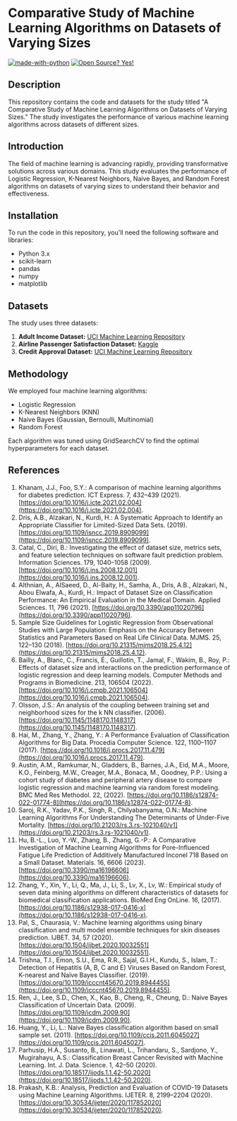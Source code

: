 # Comparative Study of Machine Learning Algorithms on Datasets of Varying Sizes

[![made-with-python](https://img.shields.io/badge/Made%20with-Python-1f425f.svg)](https://www.python.org/) [![Open Source? Yes!](https://badgen.net/badge/Open%20Source%20%3F/Yes%21/blue?icon=github)](https://github.com/Naereen/badges/)

## Description
This repository contains the code and datasets for the study titled "A Comparative Study of Machine Learning Algorithms on Datasets of Varying Sizes." The study investigates the performance of various machine learning algorithms across datasets of different sizes.

## Introduction
The field of machine learning is advancing rapidly, providing transformative solutions across various domains. This study evaluates the performance of Logistic Regression, K-Nearest Neighbors, Naive Bayes, and Random Forest algorithms on datasets of varying sizes to understand their behavior and effectiveness.

## Installation
To run the code in this repository, you'll need the following software and libraries:
- Python 3.x
- scikit-learn
- pandas
- numpy
- matplotlib

## Datasets
The study uses three datasets:
1. **Adult Income Dataset:** [UCI Machine Learning Repository](https://archive.ics.uci.edu/dataset/2/adult)
2. **Airline Passenger Satisfaction Dataset:** [Kaggle](https://www.kaggle.com/datasets/teejmahal20/airline-passenger-satisfaction/data)
3. **Credit Approval Dataset:** [UCI Machine Learning Repository](https://archive.ics.uci.edu/dataset/27/credit+approval)

## Methodology
We employed four machine learning algorithms:
- Logistic Regression
- K-Nearest Neighbors (KNN)
- Naive Bayes (Gaussian, Bernoulli, Multinomial)
- Random Forest

Each algorithm was tuned using GridSearchCV to find the optimal hyperparameters for each dataset.

## References

1. Khanam, J.J., Foo, S.Y.: A comparison of machine learning algorithms for diabetes prediction. ICT Express. 7, 432–439 (2021). [https://doi.org/10.1016/j.icte.2021.02.004](https://doi.org/10.1016/j.icte.2021.02.004).
2. Dris, A.B., Alzakari, N., Kurdi, H.: A Systematic Approach to Identify an Appropriate Classifier for Limited-Sized Data Sets. (2019). [https://doi.org/10.1109/isncc.2019.8909099](https://doi.org/10.1109/isncc.2019.8909099).
3. Catal, C., Diri, B.: Investigating the effect of dataset size, metrics sets, and feature selection techniques on software fault prediction problem. Information Sciences. 179, 1040–1058 (2009). [https://doi.org/10.1016/j.ins.2008.12.001](https://doi.org/10.1016/j.ins.2008.12.001).
4. Althnian, A., AlSaeed, D., Al-Baity, H., Samha, A., Dris, A.B., Alzakari, N., Abou Elwafa, A., Kurdi, H.: Impact of Dataset Size on Classification Performance: An Empirical Evaluation in the Medical Domain. Applied Sciences. 11, 796 (2021). [https://doi.org/10.3390/app11020796](https://doi.org/10.3390/app11020796).
5. Sample Size Guidelines for Logistic Regression from Observational Studies with Large Population: Emphasis on the Accuracy Between Statistics and Parameters Based on Real Life Clinical Data. MJMS. 25, 122–130 (2018). [https://doi.org/10.21315/mjms2018.25.4.12](https://doi.org/10.21315/mjms2018.25.4.12).
6. Bailly, A., Blanc, C., Francis, É., Guillotin, T., Jamal, F., Wakim, B., Roy, P.: Effects of dataset size and interactions on the prediction performance of logistic regression and deep learning models. Computer Methods and Programs in Biomedicine. 213, 106504 (2022). [https://doi.org/10.1016/j.cmpb.2021.106504](https://doi.org/10.1016/j.cmpb.2021.106504).
7. Olsson, J.S.: An analysis of the coupling between training set and neighborhood sizes for the k NN classifier. (2006). [https://doi.org/10.1145/1148170.1148317](https://doi.org/10.1145/1148170.1148317).
8. Hai, M., Zhang, Y., Zhang, Y.: A Performance Evaluation of Classification Algorithms for Big Data. Procedia Computer Science. 122, 1100–1107 (2017). [https://doi.org/10.1016/j.procs.2017.11.479](https://doi.org/10.1016/j.procs.2017.11.479).
9. Austin, A.M., Ramkumar, N., Gladders, B., Barnes, J.A., Eid, M.A., Moore, K.O., Feinberg, M.W., Creager, M.A., Bonaca, M., Goodney, P.P.: Using a cohort study of diabetes and peripheral artery disease to compare logistic regression and machine learning via random forest modeling. BMC Med Res Methodol. 22, (2022). [https://doi.org/10.1186/s12874-022-01774-8](https://doi.org/10.1186/s12874-022-01774-8).
10. Saroj, R.K., Yadav, P.K., Singh, R., Chilyabanyama, O.N.: Machine Learning Algorithms For Understanding The Determinants of Under-Five Mortality. [https://doi.org/10.21203/rs.3.rs-1021040/v1](https://doi.org/10.21203/rs.3.rs-1021040/v1).
11. Hu, B.-L., Luo, Y.-W., Zhang, B., Zhang, G.-P.: A Comparative Investigation of Machine Learning Algorithms for Pore-Influenced Fatigue Life Prediction of Additively Manufactured Inconel 718 Based on a Small Dataset. Materials. 16, 6606 (2023). [https://doi.org/10.3390/ma16196606](https://doi.org/10.3390/ma16196606).
12. Zhang, Y., Xin, Y., Li, Q., Ma, J., Li, S., Lv, X., Lv, W.: Empirical study of seven data mining algorithms on different characteristics of datasets for biomedical classification applications. BioMed Eng OnLine. 16, (2017). [https://doi.org/10.1186/s12938-017-0416-x](https://doi.org/10.1186/s12938-017-0416-x).
13. Pal, S., Chaurasia, V.: Machine learning algorithms using binary classification and multi model ensemble techniques for skin diseases prediction. IJBET. 34, 57 (2020). [https://doi.org/10.1504/ijbet.2020.10032551](https://doi.org/10.1504/ijbet.2020.10032551).
14. Trishna, T.I., Emon, S.U., Ema, R.R., Sajal, G.I.H., Kundu, S., Islam, T.: Detection of Hepatitis (A, B, C and E) Viruses Based on Random Forest, K-nearest and Naïve Bayes Classifier. (2019). [https://doi.org/10.1109/icccnt45670.2019.8944455](https://doi.org/10.1109/icccnt45670.2019.8944455).
15. Ren, J., Lee, S.D., Chen, X., Kao, B., Cheng, R., Cheung, D.: Naive Bayes Classification of Uncertain Data. (2009). [https://doi.org/10.1109/icdm.2009.90](https://doi.org/10.1109/icdm.2009.90).
16. Huang, Y., Li, L.: Naive Bayes classification algorithm based on small sample set. (2011). [https://doi.org/10.1109/ccis.2011.6045027](https://doi.org/10.1109/ccis.2011.6045027).
17. Parhusip, H.A., Susanto, B., Linawati, L., Trihandaru, S., Sardjono, Y., Mugirahayu, A.S.: Classification Breast Cancer Revisited with Machine Learning. Int. J. Data. Science. 1, 42–50 (2020). [https://doi.org/10.18517/ijods.1.1.42-50.2020](https://doi.org/10.18517/ijods.1.1.42-50.2020).
18. Prakash, K.B.: Analysis, Prediction and Evaluation of COVID-19 Datasets using Machine Learning Algorithms. IJETER. 8, 2199–2204 (2020). [https://doi.org/10.30534/ijeter/2020/117852020](https://doi.org/10.30534/ijeter/2020/117852020).
